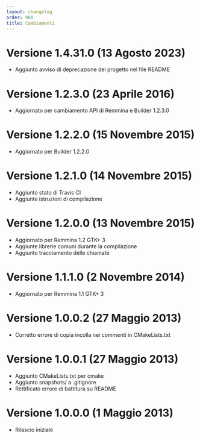 ```yaml
---
layout: changelog
order: 900
title: Cambiamenti
---
```

# Versione 1.4.31.0 (13 Agosto 2023)

* Aggiunto avviso di deprecazione del progetto nel file README

# Versione 1.2.3.0 (23 Aprile 2016)

* Aggiornato per cambiamento API di Remmina e Builder 1.2.3.0

# Versione 1.2.2.0 (15 Novembre 2015)

* Aggiornato per Builder 1.2.2.0

# Versione 1.2.1.0 (14 Novembre 2015)

* Aggiunto stato di Travis CI
* Aggiunte istruzioni di compilazione

# Versione 1.2.0.0 (13 Novembre 2015)

* Aggiornato per Remmina 1.2 GTK+ 3
* Aggiunte librerie comuni durante la compilazione
* Aggiunto tracciamento delle chiamate

# Versione 1.1.1.0 (2 Novembre 2014)

* Aggiornato per Remmina 1.1 GTK+ 3

# Versione 1.0.0.2 (27 Maggio 2013)

* Corretto errore di copia incolla nei commenti in CMakeLists.txt

# Versione 1.0.0.1 (27 Maggio 2013)

* Aggiunto CMakeLists.txt per cmake
* Aggiunto snapshots/ a .gitignore
* Rettificato errore di battitura su README

# Versione 1.0.0.0 (1 Maggio 2013)

* Rilascio iniziale
